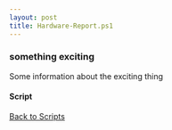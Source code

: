 ```yaml
---
layout: post
title: Hardware-Report.ps1
---
```


### something exciting

Some information about the exciting thing

#### Script

<script async src="https://gist-it.appspot.com/github.com/BanterBoy/scripts-blog/blob/master/PowerShell/scripts/information/Hardware-Report.ps1"></script>

<a href="/menu/_pages/scripts.html">Back to Scripts</a>
